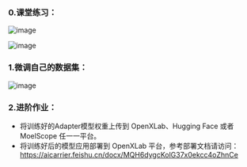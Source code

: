 
### 0.课堂练习：
![image](https://github.com/hzsun1995/internlm-course/assets/136775620/3351013e-2345-43bf-ac9c-4fa464e3f740)

![image](https://github.com/hzsun1995/internlm-course/assets/136775620/b0438fae-fc03-4d96-bacf-41bf4ecd2c69)

### 1.微调自己的数据集：
![image](https://github.com/hzsun1995/internlm-course/assets/136775620/8db8d59b-624f-4987-986b-16a0c403b6a3)

### 2.进阶作业：
- 将训练好的Adapter模型权重上传到 OpenXLab、Hugging Face 或者 MoelScope 任一一平台。
- 将训练好后的模型应用部署到 OpenXLab 平台，参考部署文档请访问：https://aicarrier.feishu.cn/docx/MQH6dygcKolG37x0ekcc4oZhnCe

